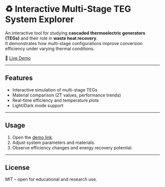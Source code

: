 # ♻️ Interactive Multi-Stage TEG System Explorer

An interactive tool for studying **cascaded thermoelectric generators (TEGs)** and their role in **waste heat recovery**.  
It demonstrates how multi-stage configurations improve conversion efficiency under varying thermal conditions.

🔗 [Live Demo](https://devloper-gazi.github.io/Interactive-Multi-Stage-TEG-System-Explorer/)

---

## Features
- Interactive simulation of multi-stage TEGs  
- Material comparison (ZT values, performance trends)  
- Real-time efficiency and temperature plots  
- Light/Dark mode support  

---

## Usage
1. Open the [demo link](https://devloper-gazi.github.io/Interactive-Multi-Stage-TEG-System-Explorer/).  
2. Adjust system parameters and materials.  
3. Observe efficiency changes and energy recovery potential.  

---

## License
MIT – open for educational and research use.
